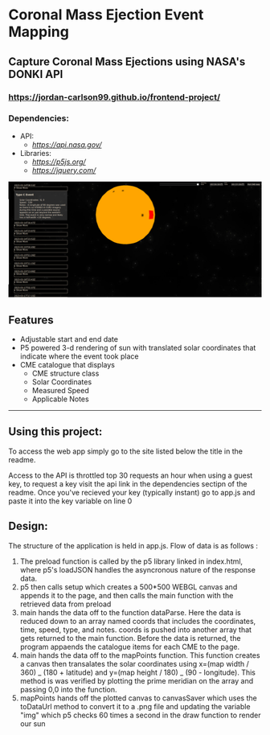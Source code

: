 # Coronal Mass Ejection Event Mapping

## Capture Coronal Mass Ejections using NASA's DONKI API

### https://jordan-carlson99.github.io/frontend-project/

### Dependencies:

- API:
  - *https://api.nasa.gov/*
- Libraries:
  - *https://p5js.org/*
  - *https://jquery.com/*

![project screenshot](CME_project_example.png)

## Features

- Adjustable start and end date
- P5 powered 3-d rendering of sun with translated solar coordinates that indicate where the event took place
- CME catalogue that displays
  - CME structure class
  - Solar Coordinates
  - Measured Speed
  - Applicable Notes

---

## Using this project:

To access the web app simply go to the site listed below the title in the readme.

Access to the API is throttled top 30 requests an hour when using a guest key, to request a key visit the api link in the dependencies sectipn of the readme. Once you've recieved your key (typically instant) go to app.js and paste it into the key variable on line 0

## Design:

The structure of the application is held in app.js.
Flow of data is as follows :

1. The preload function is called by the p5 library linked in index.html, where p5's loadJSON handles the asyncronous nature of the response data.
2. p5 then calls setup which creates a 500\*500 WEBGL canvas and appends it to the page, and then calls the main function with the retrieved data from preload
3. main hands the data off to the function dataParse. Here the data is reduced down to an array named coords that includes the coordinates, time, speed, type, and notes. coords is pushed into another array that gets returned to the main function. Before the data is returned, the program appaends the catalogue items for each CME to the page.
4. main hands the data off to the mapPoints function. This function creates a canvas then transalates the solar coordinates using x=(map width / 360) _ (180 + latitude) and y=(map height / 180) _ (90 - longitude). This method is was verified by plotting the prime meridian on the array and passing 0,0 into the function.
5. mapPoints hands off the plotted canvas to canvasSaver which uses the toDataUrl method to convert it to a .png file and updating the variable "img" which p5 checks 60 times a second in the draw function to render our sun
